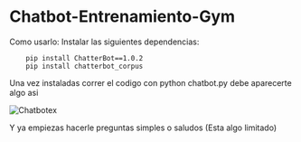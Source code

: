 ﻿# Chatbot-Entrenamiento-Gym

Como usarlo: 
    Instalar las siguientes dependencias:
		
		pip install ChatterBot==1.0.2
		pip install chatterbot_corpus
		
Una vez instaladas correr el codigo con python chatbot.py debe aparecerte algo asi
		

![Chatbotex](https://user-images.githubusercontent.com/33427327/206364600-f754a5a4-c3c5-409f-9a63-ffb7266dc5e4.png)

Y ya empiezas hacerle preguntas simples o saludos (Esta algo limitado)
